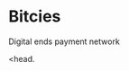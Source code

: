 
# Bitcies
Digital ends payment network
<!DOCTYPE html>
<head.
<meta http-equiv="content-type" content="text/html; charset=UTF-8">
<meta content=" need link       " property="og:image">
<meta name="viewport" content="width=device-width, initial-scale=1.0, user-scalable=no">
<title>Bitcoin - Open source P2P money</title>
<meta name="description" content="Bitcoin is an innovative payment network and a new kind of money.
Find all you need to know and get started with Bitcoin on _needlink_ ">
<link href="/css/font-awesome-4.4.0/css/font-awesome.min.css" rel="stylesheet">
<link href="/css/main.css" rel="stylesheet">
<!--[if lt IE 8]><link rel="stylesheet" href="/css/ie.css"><script type="text/javascript" src="/js/ie.js"></script
><![endif]-->
<!--[if IE 8]><link rel="stylesheet" href="/css/ie8.css"><![endif]-->
<script src="//www.google-analytics.com/analytics.js" async=""></script>
<script src="/js/base.js" type="text/javascript"></script>
<script src="/js/base.js" type="text/javascript"></script>
<link href="/favicon.png" rel="shortcut icon">
<link href="/img/icons/logo_ios.png" rel="apple-touch-icon-precomposed">
<script>
    window.cookieconsent_options = {
        theme: 'light-floating'
    }
</script>

<script src="/js/cookieconsent/cookieconsent.js" type="text/javascript"></script>

<script>
if( navigator.doNotTrack != "yes" && navigator.doNotTrack != "1" && window.doNotTrack != "1" && navigator.msDoNotTrack != "1" ){
	var script = document.createElement('script');
	script.src = '/js/analytics.js'
	document.getElementsByTagName("head")[0].appendChild(script);
}
</script>
<script src="/js/analytics.js"></script>
<link href="/js/cookieconsent/light-floating.css" rel="stylesheet" type="text/css">
</head>
